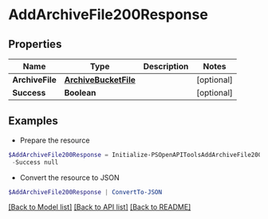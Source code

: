 # AddArchiveFile200Response
## Properties

Name | Type | Description | Notes
------------ | ------------- | ------------- | -------------
**ArchiveFile** | [**ArchiveBucketFile**](ArchiveBucketFile.md) |  | [optional] 
**Success** | **Boolean** |  | [optional] 

## Examples

- Prepare the resource
```powershell
$AddArchiveFile200Response = Initialize-PSOpenAPIToolsAddArchiveFile200Response  -ArchiveFile null `
 -Success null
```

- Convert the resource to JSON
```powershell
$AddArchiveFile200Response | ConvertTo-JSON
```

[[Back to Model list]](../README.md#documentation-for-models) [[Back to API list]](../README.md#documentation-for-api-endpoints) [[Back to README]](../README.md)

